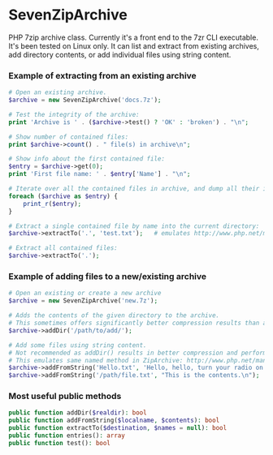 SevenZipArchive
===============

PHP 7zip archive class.
Currently it's a front end to the 7zr CLI executable. It's been tested on Linux only.
It can list and extract from existing archives, add directory contents, or add individual files using string content.

### Example of extracting from an existing archive
```php
# Open an existing archive.
$archive = new SevenZipArchive('docs.7z');

# Test the integrity of the archive:
print 'Archive is ' . ($archive->test() ? 'OK' : 'broken') . "\n";

# Show number of contained files:
print $archive->count() . " file(s) in archive\n";

# Show info about the first contained file:
$entry = $archive->get(0);
print 'First file name: ' . $entry['Name'] . "\n";

# Iterate over all the contained files in archive, and dump all their info:
foreach ($archive as $entry) {
	print_r($entry);
}

# Extract a single contained file by name into the current directory:
$archive->extractTo('.', 'test.txt');	# emulates http://www.php.net/manual/en/ziparchive.extractto.php

# Extract all contained files:
$archive->extractTo('.');
```

### Example of adding files to a new/existing archive
```php
# Open an existing or create a new archive
$archive = new SevenZipArchive('new.7z');

# Adds the contents of the given directory to the archive.
# This sometimes offers significantly better compression results than adding files individually.
$archive->addDir('/path/to/add/');

# Add some files using string content.
# Not recommended as addDir() results in better compression and performance.
# This emulates same named method in ZipArchive: http://www.php.net/manual/en/ziparchive.addfromstring.php)
$archive->addFromString('Hello.txt', 'Hello, hello, turn your radio on.');
$archive->addFromString('/path/file.txt', "This is the contents.\n");
```

### Most useful public methods
```php
public function addDir($realdir): bool
public function addFromString($localname, $contents): bool
public function extractTo($destination, $names = null): bool
public function entries(): array
public function test(): bool
